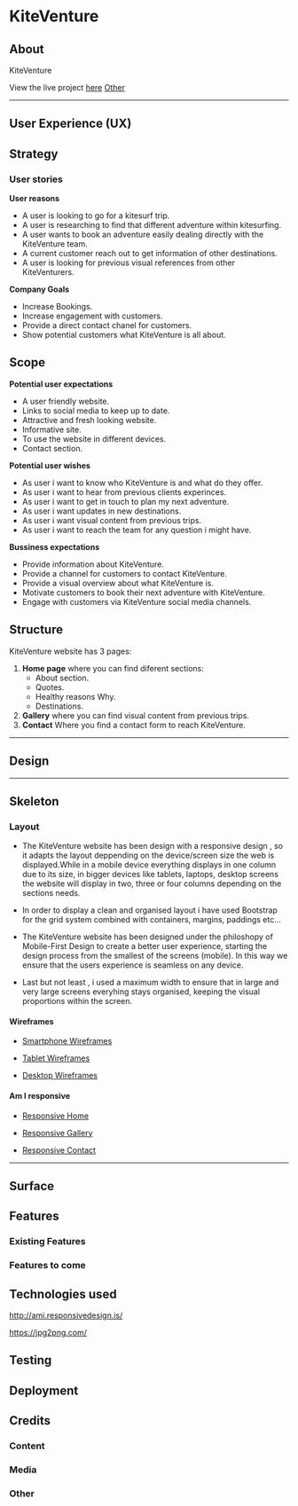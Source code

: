 # **KiteVenture**
## **About**

KiteVenture 

View the live project [here](https://carlossiendones.github.io/KiteVenture-MS1-Project/index.html)
[Other](#other)

---

## **User Experience (UX)**
## **Strategy**
### **User stories**
**User reasons**

* A user is looking to go for a kitesurf trip.
* A user is researching to find that different adventure within kitesurfing.
* A user wants to book an adventure easily dealing directly with the KiteVenture team.
* A current customer reach out to get information of other destinations.
* A user is looking for previous visual references from other KiteVenturers.

**Company Goals**

* Increase Bookings.
* Increase engagement with customers.
* Provide a direct contact chanel for customers.
* Show potential customers what KiteVenture is all about.

## **Scope**
**Potential user expectations**
* A user friendly website.
* Links to social media to keep up to date.
* Attractive and fresh looking website.
* Informative site.
* To use the website in different devices.
* Contact section.

**Potential user wishes**
* As user i want to know who KiteVenture is and what do they offer.
* As user i want to hear from previous clients experinces.
* As user i want to get in touch to plan my next adventure.
* As user i want updates in new destinations.
* As user i want visual content from previous trips.
* As user i want to reach the team for any question i might have.

**Bussiness expectations**
* Provide information about KiteVenture.
* Provide a channel for customers to contact KiteVenture.
* Provide a visual overview about what KiteVenture is.
* Motivate customers to book their next adventure with KiteVenture.
* Engage with customers via KiteVenture social media channels.

## **Structure**

KiteVenture website has 3 pages:

1. **Home page** where you can find diferent sections:
    * About section.
    * Quotes.
    * Healthy reasons Why.
    * Destinations.
2. **Gallery** where you can find visual content from previous trips.
3. **Contact** Where you find a contact form to reach KiteVenture.

---
## **Design**
---
## **Skeleton**
### **Layout**

* The KiteVenture website has been design with a responsive design , so it adapts the layout deppending on the device/screen size the web is 
displayed.While in a mobile device everything displays in one column due to its size, in bigger devices like tablets, laptops, desktop 
screens the website will display in two, three or four columns depending on the sections needs.

* In order to display a clean and organised layout i have used Bootstrap for the grid system combined with containers, margins, paddings etc...

* The KiteVenture website has been designed under the philoshopy of Mobile-First Design to create a better user experience,
starting the design process  from the smallest of the screens (mobile). In this way we ensure that the users experience is 
seamless on any device.

* Last but not least , i used a maximum width to ensure that in large and very large screens everyhing stays organised, keeping the visual proportions within the screen.

#### Wireframes

* [Smartphone Wireframes](readme-files/kiteventure-smartphone-wireframe.png)

* [Tablet Wireframes](/workspace/KiteVenture-MS1-Project/readme-files/kiteventure-tablet-wireframes.png)

* [Desktop Wireframes](https://green-cat-kq8vom4o.ws-eu03.gitpod.io/files/download/?id=465e0dd1-cc38-459a-b66c-b8865d795143)

#### Am I responsive

* [Responsive Home](/workspace/KiteVenture-MS1-Project/readme-files/screenshot-home.png)

* [Responsive Gallery](/workspace/KiteVenture-MS1-Project/readme-files/screenshot-gallery.png)

* [Responsive Contact](/workspace/KiteVenture-MS1-Project/readme-files/screenshot-contact.png)

***


## **Surface**

## **Features**
### **Existing Features**
### **Features to come**

## **Technologies used**
http://ami.responsivedesign.is/

https://jpg2png.com/
## **Testing**
## **Deployment**

## **Credits**
### **Content**
### **Media**
### **Other**